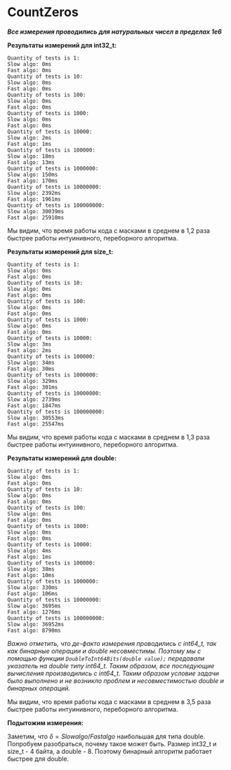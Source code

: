 # CountZeros
***Все измерения проводились для натуральных чисел в пределах 1e6***

**Результаты измерений для int32_t:**
```
Quantity of tests is 1:
Slow algo: 0ms
Fast algo: 0ms
Quantity of tests is 10:
Slow algo: 0ms
Fast algo: 0ms
Quantity of tests is 100:
Slow algo: 0ms
Fast algo: 0ms
Quantity of tests is 1000:
Slow algo: 0ms
Fast algo: 0ms
Quantity of tests is 10000:
Slow algo: 2ms
Fast algo: 1ms
Quantity of tests is 100000:
Slow algo: 18ms
Fast algo: 13ms
Quantity of tests is 1000000:
Slow algo: 150ms
Fast algo: 170ms
Quantity of tests is 10000000:
Slow algo: 2392ms
Fast algo: 1961ms
Quantity of tests is 100000000:
Slow algo: 30039ms
Fast algo: 25910ms
```
Мы видим, что время работы кода с масками в среднем в 1,2 раза быстрее работы интуинивного, переборного алгоритма. 

**Результаты измерений для size_t:**
```
Quantity of tests is 1:
Slow algo: 0ms
Fast algo: 0ms
Quantity of tests is 10:
Slow algo: 0ms
Fast algo: 0ms
Quantity of tests is 100:
Slow algo: 0ms
Fast algo: 0ms
Quantity of tests is 1000:
Slow algo: 0ms
Fast algo: 0ms
Quantity of tests is 10000:
Slow algo: 3ms
Fast algo: 2ms
Quantity of tests is 100000:
Slow algo: 34ms
Fast algo: 30ms
Quantity of tests is 1000000:
Slow algo: 329ms
Fast algo: 301ms
Quantity of tests is 10000000:
Slow algo: 2739ms
Fast algo: 1847ms
Quantity of tests is 100000000:
Slow algo: 30553ms
Fast algo: 25547ms
```
Мы видим, что время работы кода с масками в среднем в 1,3 раза быстрее работы интуинивного, переборного алгоритма. 

**Результаты измерений для double:**
```
Quantity of tests is 1:
Slow algo: 0ms
Fast algo: 0ms
Quantity of tests is 10:
Slow algo: 0ms
Fast algo: 0ms
Quantity of tests is 100:
Slow algo: 0ms
Fast algo: 0ms
Quantity of tests is 1000:
Slow algo: 0ms
Fast algo: 0ms
Quantity of tests is 10000:
Slow algo: 4ms
Fast algo: 1ms
Quantity of tests is 100000:
Slow algo: 38ms
Fast algo: 10ms
Quantity of tests is 1000000:
Slow algo: 330ms
Fast algo: 106ms
Quantity of tests is 10000000:
Slow algo: 3695ms
Fast algo: 1276ms
Quantity of tests is 100000000:
Slow algo: 36952ms
Fast algo: 8790ms
```
*Важно отметить, что де-факто измерения проводились с int64_t, так как бинарные операции и double несовместимы. Поэтому мы с помощью функции ```DoubleToInt64Bits(double value);``` 
передавали указатель на double типу int64_t. Таким образом, все последующие вычисления производились с int64_t. Таким образом условие задачи было выполнено и не возникло проблем и несовместимостью double и бинарных операций.*

Мы видим, что время работы кода с масками в среднем в 3,5 раза быстрее работы интуинивного, переборного алгоритма. 

**Подытожим измерения:**

Заметим, что $\delta = Slowalgo / Fastalgo$ наибольшая для типа double. Попробуем разобраться, почему такое может быть.
Размер int32_t и size_t - 4 байта, а double - 8. Поэтому бинарный алгоритм работает быстрее для double.
